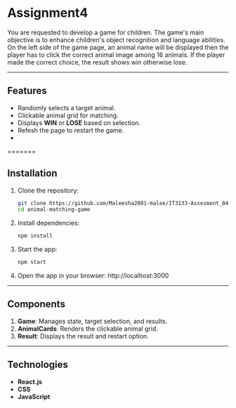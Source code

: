 # Assignment4
You are requested to develop a game for children. The game's main objective is to enhance
children's object recognition and language abilities. On the left side of the game page, an
animal name will be displayed then the player has to click the correct animal image among 16
animals. If the player made the correct choice, the result shows win otherwise lose.

---

## Features
- Randomly selects a target animal.
- Clickable animal grid for matching.
- Displays **WIN** or **LOSE** based on selection.
- Refesh the page to restart the game.
- 
=======
## Installation

1. Clone the repository:
   ```bash
   git clone https://github.com/Maleesha2001-malee/IT3133-Assesment_04.git
   cd animal-matching-game
   ```

2. Install dependencies:
   ```bash
   npm install
   ```

3. Start the app:
   ```bash
   npm start
   ```
4. Open the app in your browser: http://localhost:3000

---

## Components

1. **Game**: Manages state, target selection, and results.
2. **AnimalCards**: Renders the clickable animal grid.
3. **Result**: Displays the result and restart option.

---

## Technologies
- **React.js**
- **CSS**
- **JavaScript**


